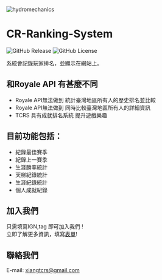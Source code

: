 ![hydromechanics](https://socialify.git.ci/Xiang511/hydromechanics/image?font=Inter&language=1&name=1&theme=Auto)
# CR-Ranking-System
![GitHub Release](https://img.shields.io/github/v/release/Xiang511/hydromechanics?display_name=release&style=for-the-badge&color=green)
![GitHub License](https://img.shields.io/github/license/Xiang511/hydromechanics?style=for-the-badge)

系統會記錄玩家排名，並顯示在網站上。<br>


## 和Royale API 有甚麼不同
- Royale API無法做到 統計臺灣地區所有人的歷史排名並比較
- Royale API無法做到 同時比較臺灣地區所有人的詳細資訊
- TCRS 具有成就排名系統 提升遊戲樂趣

## 目前功能包括：
- 紀錄最佳賽季
- 紀錄上一賽季
- 生涯勝率統計
- 天梯紀錄統計
- 生涯紀錄統計
- 個人成就紀錄

## 加入我們
只需填寫IGN,tag 即可加入我們 !<br>
立即了解更多資訊，填寫<a href="https://forms.gle/ta7fTenyMpBHkRAHA">表單</a>!

## 聯絡我們
E-mail: xiangtcrs@gmail.com
